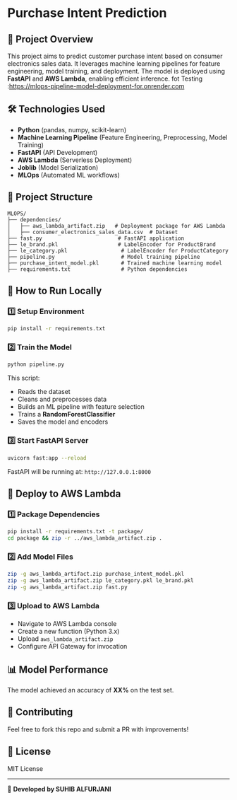 # Purchase Intent Prediction

## 📌 Project Overview

This project aims to predict customer purchase intent based on consumer electronics sales data. It leverages machine learning pipelines for feature engineering, model training, and deployment. The model is deployed using **FastAPI** and **AWS Lambda**, enabling efficient inference.
fot Testing :https://mlops-pipeline-model-deployment-for.onrender.com

## 🛠️ Technologies Used

- **Python** (pandas, numpy, scikit-learn)
- **Machine Learning Pipeline** (Feature Engineering, Preprocessing, Model Training)
- **FastAPI** (API Development)
- **AWS Lambda** (Serverless Deployment)
- **Joblib** (Model Serialization)
- **MLOps** (Automated ML workflows)

## 📂 Project Structure

```
MLOPS/
├── dependencies/
│   ├── aws_lambda_artifact.zip   # Deployment package for AWS Lambda
│   ├── consumer_electronics_sales_data.csv  # Dataset
├── fast.py                        # FastAPI application
├── le_brand.pkl                   # LabelEncoder for ProductBrand
├── le_category.pkl                 # LabelEncoder for ProductCategory
├── pipeline.py                     # Model training pipeline
├── purchase_intent_model.pkl       # Trained machine learning model
├── requirements.txt                # Python dependencies
```

## 🚀 How to Run Locally

### 1️⃣ Setup Environment

```sh
pip install -r requirements.txt
```

### 2️⃣ Train the Model

```sh
python pipeline.py
```

This script:
- Reads the dataset
- Cleans and preprocesses data
- Builds an ML pipeline with feature selection
- Trains a **RandomForestClassifier**
- Saves the model and encoders

### 3️⃣ Start FastAPI Server

```sh
uvicorn fast:app --reload
```

FastAPI will be running at: `http://127.0.0.1:8000`

## 🔧 Deploy to AWS Lambda

### 1️⃣ Package Dependencies

```sh
pip install -r requirements.txt -t package/
cd package && zip -r ../aws_lambda_artifact.zip .
```

### 2️⃣ Add Model Files

```sh
zip -g aws_lambda_artifact.zip purchase_intent_model.pkl
zip -g aws_lambda_artifact.zip le_category.pkl le_brand.pkl
zip -g aws_lambda_artifact.zip fast.py
```

### 3️⃣ Upload to AWS Lambda

- Navigate to AWS Lambda console
- Create a new function (Python 3.x)
- Upload `aws_lambda_artifact.zip`
- Configure API Gateway for invocation

## 📊 Model Performance

The model achieved an accuracy of **XX%** on the test set.

## 🤝 Contributing

Feel free to fork this repo and submit a PR with improvements!

## 📜 License

MIT License

---

🚀 **Developed by SUHIB ALFURJANI**

